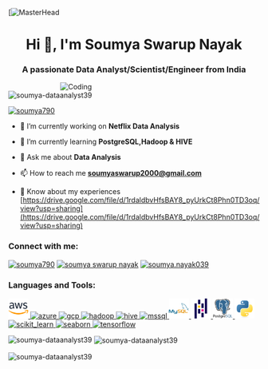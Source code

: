 [![MasterHead](https://res.cloudinary.com/superfolio/image/upload/v1620689979/68747470733a2f2f692e70696e696d672e636f6d2f6f726967696e616c732f63362f33332f63322f63363333633230656465383266306530636564376435373064626533613166332e676966_yjuh2s.gif)
<h1 align="center">Hi 👋, I'm Soumya Swarup Nayak</h1>
<h3 align="center">A passionate Data Analyst/Scientist/Engineer from India</h3>
<img align="right" alt="Coding" width="400" src=https://assets-v2.lottiefiles.com/a/913a1b1a-ada6-11ef-a7f4-631189fc7dbb/68aWdmNvf3.gif>

<p align="left"> <img src="https://komarev.com/ghpvc/?username=soumya-dataanalyst39&label=Profile%20views&color=0e75b6&style=flat" alt="soumya-dataanalyst39" /> </p>

<p align="left"> <a href="https://twitter.com/soumya790" target="blank"><img src="https://img.shields.io/twitter/follow/soumya790?logo=twitter&style=for-the-badge" alt="soumya790" /></a> </p>

- 🔭 I’m currently working on **Netflix Data Analysis**

- 🌱 I’m currently learning **PostgreSQL,Hadoop & HIVE**

- 💬 Ask me about **Data Analysis**

- 📫 How to reach me **soumyaswarup2000@gmail.com**

- 📄 Know about my experiences [https://drive.google.com/file/d/1rdaldbvHfsBAY8_pyUrkCt8Phn0TD3oq/view?usp=sharing](https://drive.google.com/file/d/1rdaldbvHfsBAY8_pyUrkCt8Phn0TD3oq/view?usp=sharing)

<h3 align="left">Connect with me:</h3>
<p align="left">
<a href="https://twitter.com/soumya790" target="blank"><img align="center" src="https://raw.githubusercontent.com/rahuldkjain/github-profile-readme-generator/master/src/images/icons/Social/twitter.svg" alt="soumya790" height="30" width="40" /></a>
<a href="https://linkedin.com/in/soumya swarup nayak" target="blank"><img align="center" src="https://raw.githubusercontent.com/rahuldkjain/github-profile-readme-generator/master/src/images/icons/Social/linked-in-alt.svg" alt="soumya swarup nayak" height="30" width="40" /></a>
<a href="https://instagram.com/soumya.nayak039" target="blank"><img align="center" src="https://raw.githubusercontent.com/rahuldkjain/github-profile-readme-generator/master/src/images/icons/Social/instagram.svg" alt="soumya.nayak039" height="30" width="40" /></a>
</p>

<h3 align="left">Languages and Tools:</h3>
<p align="left"> <a href="https://aws.amazon.com" target="_blank" rel="noreferrer"> <img src="https://raw.githubusercontent.com/devicons/devicon/master/icons/amazonwebservices/amazonwebservices-original-wordmark.svg" alt="aws" width="40" height="40"/> </a> <a href="https://azure.microsoft.com/en-in/" target="_blank" rel="noreferrer"> <img src="https://www.vectorlogo.zone/logos/microsoft_azure/microsoft_azure-icon.svg" alt="azure" width="40" height="40"/> </a> <a href="https://cloud.google.com" target="_blank" rel="noreferrer"> <img src="https://www.vectorlogo.zone/logos/google_cloud/google_cloud-icon.svg" alt="gcp" width="40" height="40"/> </a> <a href="https://hadoop.apache.org/" target="_blank" rel="noreferrer"> <img src="https://www.vectorlogo.zone/logos/apache_hadoop/apache_hadoop-icon.svg" alt="hadoop" width="40" height="40"/> </a> <a href="https://hive.apache.org/" target="_blank" rel="noreferrer"> <img src="https://www.vectorlogo.zone/logos/apache_hive/apache_hive-icon.svg" alt="hive" width="40" height="40"/> </a> <a href="https://www.microsoft.com/en-us/sql-server" target="_blank" rel="noreferrer"> <img src="https://www.svgrepo.com/show/303229/microsoft-sql-server-logo.svg" alt="mssql" width="40" height="40"/> </a> <a href="https://www.mysql.com/" target="_blank" rel="noreferrer"> <img src="https://raw.githubusercontent.com/devicons/devicon/master/icons/mysql/mysql-original-wordmark.svg" alt="mysql" width="40" height="40"/> </a> <a href="https://pandas.pydata.org/" target="_blank" rel="noreferrer"> <img src="https://raw.githubusercontent.com/devicons/devicon/2ae2a900d2f041da66e950e4d48052658d850630/icons/pandas/pandas-original.svg" alt="pandas" width="40" height="40"/> </a> <a href="https://www.postgresql.org" target="_blank" rel="noreferrer"> <img src="https://raw.githubusercontent.com/devicons/devicon/master/icons/postgresql/postgresql-original-wordmark.svg" alt="postgresql" width="40" height="40"/> </a> <a href="https://www.python.org" target="_blank" rel="noreferrer"> <img src="https://raw.githubusercontent.com/devicons/devicon/master/icons/python/python-original.svg" alt="python" width="40" height="40"/> </a> <a href="https://scikit-learn.org/" target="_blank" rel="noreferrer"> <img src="https://upload.wikimedia.org/wikipedia/commons/0/05/Scikit_learn_logo_small.svg" alt="scikit_learn" width="40" height="40"/> </a> <a href="https://seaborn.pydata.org/" target="_blank" rel="noreferrer"> <img src="https://seaborn.pydata.org/_images/logo-mark-lightbg.svg" alt="seaborn" width="40" height="40"/> </a> <a href="https://www.tensorflow.org" target="_blank" rel="noreferrer"> <img src="https://www.vectorlogo.zone/logos/tensorflow/tensorflow-icon.svg" alt="tensorflow" width="40" height="40"/> </a> </p>

<p><img align="left" src="https://github-readme-stats.vercel.app/api/top-langs?username=soumya-dataanalyst39&show_icons=true&locale=en&layout=compact" alt="soumya-dataanalyst39" /></p>

<p>&nbsp;<img align="center" src="https://github-readme-stats.vercel.app/api?username=soumya-dataanalyst39&show_icons=true&locale=en" alt="soumya-dataanalyst39" /></p>

<p><img align="center" src="https://github-readme-streak-stats.herokuapp.com/?user=soumya-dataanalyst39&" alt="soumya-dataanalyst39" /></p>
